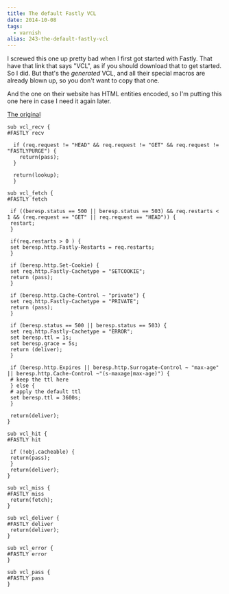 ```yaml
---
title: The default Fastly VCL
date: 2014-10-08
tags: 
  - varnish
alias: 243-the-default-fastly-vcl
---
```


I screwed this one up pretty bad when I first got started with Fastly. That have that link that says "VCL", as if you should download that to get started. So I did. But that's the _generated_ VCL, and all their special macros are already blown up, so you don't want to copy that one.

And the one on their website has HTML entities encoded, so I'm putting this one here in case I need it again later.

[The original](http://docs.fastly.com/guides/vcl-faqs/how-do-i-mix-and-match-fastly-vcl-with-custom-vcl)

~~~vcl
sub vcl_recv {
#FASTLY recv

  if (req.request != "HEAD" && req.request != "GET" && req.request != "FASTLYPURGE") {
    return(pass);
  }

  return(lookup);
  }

sub vcl_fetch {
#FASTLY fetch

 if ((beresp.status == 500 || beresp.status == 503) && req.restarts < 1 && (req.request == "GET" || req.request == "HEAD")) {
 restart;
 }

 if(req.restarts > 0 ) {
 set beresp.http.Fastly-Restarts = req.restarts;
 }

 if (beresp.http.Set-Cookie) {
 set req.http.Fastly-Cachetype = "SETCOOKIE";
 return (pass);
 }

 if (beresp.http.Cache-Control ~ "private") {
 set req.http.Fastly-Cachetype = "PRIVATE";
 return (pass);
 }

 if (beresp.status == 500 || beresp.status == 503) {
 set req.http.Fastly-Cachetype = "ERROR";
 set beresp.ttl = 1s;
 set beresp.grace = 5s;
 return (deliver);
 }

 if (beresp.http.Expires || beresp.http.Surrogate-Control ~ "max-age" || beresp.http.Cache-Control ~"(s-maxage|max-age)") {
 # keep the ttl here
 } else {
 # apply the default ttl
 set beresp.ttl = 3600s;
 }

 return(deliver);
}

sub vcl_hit {
#FASTLY hit

 if (!obj.cacheable) {
 return(pass);
 }
 return(deliver);
}

sub vcl_miss {
#FASTLY miss
 return(fetch);
}

sub vcl_deliver {
#FASTLY deliver
 return(deliver);
}

sub vcl_error {
#FASTLY error
}

sub vcl_pass {
#FASTLY pass
}
~~~